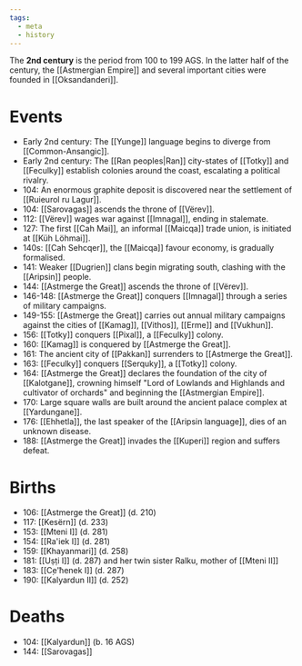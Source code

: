 ```yaml
---
tags:
  - meta
  - history
---
```

The **2nd century** is the period from 100 to 199 AGS. In the latter half of the century, the [[Astmergian Empire]] and several important cities were founded in [[Oksandanderi]].
# Events
- Early 2nd century: The [[Yunge]] language begins to diverge from [[Common-Ansangic]].
- Early 2nd century: The [[Ran peoples|Ran]] city-states of [[Totky]] and [[Feculky]] establish colonies around the coast, escalating a political rivalry.
- 104: An enormous graphite deposit is discovered near the settlement of [[Ruieurol ru Lagur]].
- 104: [[Sarovagas]] ascends the throne of [[Vërev]].
- 112: [[Vërev]] wages war against [[Imnagal]], ending in stalemate.
- 127: The first [[Cah Mai]], an informal [[Maicqa]] trade union, is initiated at [[Küh Löhmai]].
- 140s: [[Cah Sehcqer]], the [[Maicqa]] favour economy, is gradually formalised.
- 141: Weaker [[Dugrien]] clans begin migrating south, clashing with the [[Aripsin]] people.
- 144: [[Astmerge the Great]] ascends the throne of [[Vërev]].
- 146-148: [[Astmerge the Great]] conquers [[Imnagal]] through a series of military campaigns.
- 149-155: [[Astmerge the Great]] carries out annual military campaigns against the cities of [[Kamag]], [[Vithos]], [[Erme]] and [[Vukhun]].
- 156: [[Totky]] conquers [[Pixal]], a [[Feculky]] colony.
- 160: [[Kamag]] is conquered by [[Astmerge the Great]].
- 161: The ancient city of [[Pakkan]] surrenders to [[Astmerge the Great]].
- 163: [[Feculky]] conquers [[Serquky]], a [[Totky]] colony.
- 164: [[Astmerge the Great]] declares the foundation of the city of [[Kalotgane]], crowning himself "Lord of Lowlands and Highlands and cultivator of orchards" and beginning the [[Astmergian Empire]].
- 170: Large square walls are built around the ancient palace complex at [[Yardungane]].
- 176: [[Ehhetla]], the last speaker of the [[Aripsin language]], dies of an unknown disease.
- 188: [[Astmerge the Great]] invades the [[Kuperi]] region and suffers defeat.
# Births
- 106: [[Astmerge the Great]] (d. 210)
- 117: [[Kesërn]] (d. 233)
- 153: [[Mteni I]] (d. 281)
- 154: [[Ra'iek I]] (d. 281)
- 159: [[Khayanmari]] (d. 258)
- 181: [[Uṣṭi I]] (d. 287) and her twin sister Ralku, mother of [[Mteni II]]
- 183: [[C̣e'ħenek I]] (d. 287)
- 190: [[Kalyardun II]] (d. 252)
# Deaths
- 104: [[Kalyardun]] (b. 16 AGS)
- 144: [[Sarovagas]]